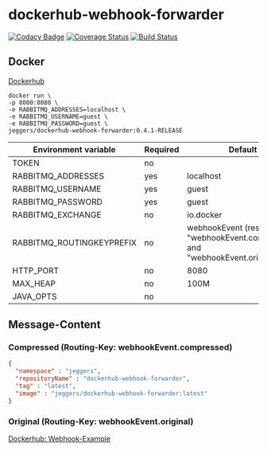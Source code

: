 dockerhub-webhook-forwarder
============

[![Codacy Badge](https://api.codacy.com/project/badge/grade/dc1758219a934b4bab3b662f32354101)](https://www.codacy.com/app/eggers-julian/dockerhub-webhook-forwarder)
[![Coverage Status](https://coveralls.io/repos/julian-eggers/dockerhub-webhook-forwarder/badge.svg?branch=master&service=github)](https://coveralls.io/github/julian-eggers/dockerhub-webhook-forwarder?branch=master)
[![Build Status](https://travis-ci.org/julian-eggers/dockerhub-webhook-forwarder.svg?branch=master)](https://travis-ci.org/julian-eggers/dockerhub-webhook-forwarder)


## Docker
[Dockerhub](https://hub.docker.com/r/jeggers/dockerhub-webhook-forwarder/)
```
docker run \
-p 8080:8080 \
-e RABBITMQ_ADDRESSES=localhost \
-e RABBITMQ_USERNAME=guest \
-e RABBITMQ_PASSWORD=guest \
jeggers/dockerhub-webhook-forwarder:0.4.1-RELEASE
```

| Environment variable | Required | Default |
| -------------------- | -------- | ------- |
| TOKEN | no |  |
| RABBITMQ_ADDRESSES | yes | localhost |
| RABBITMQ_USERNAME | yes | guest |
| RABBITMQ_PASSWORD | yes | guest |
| RABBITMQ_EXCHANGE | no | io.docker |
| RABBITMQ_ROUTINGKEYPREFIX | no | webhookEvent (results in "webhookEvent.compressed" and "webhookEvent.original") |
| HTTP_PORT | no | 8080 |
| MAX_HEAP | no | 100M |
| JAVA_OPTS | no |  |


## Message-Content

### Compressed (Routing-Key: webhookEvent.compressed)
```json
{
  "namespace" : "jeggers",
  "repositoryName" : "dockerhub-webhook-forwarder",
  "tag" : "latest",
  "image" : "jeggers/dockerhub-webhook-forwarder:latest"
}
```

### Original (Routing-Key: webhookEvent.original)
[Dockerhub: Webhook-Example](https://docs.docker.com/docker-hub/webhooks/)